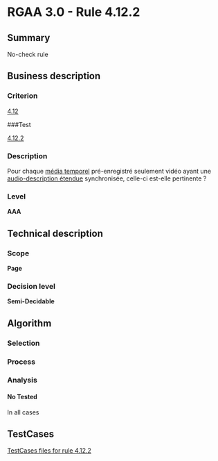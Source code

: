 # RGAA 3.0 -  Rule 4.12.2

## Summary

No-check rule

## Business description

### Criterion

[4.12](http://disic.github.io/rgaa_referentiel_en/RGAA3.0_Criteria_English_version_v1.html#crit-4-12)

###Test

[4.12.2](http://disic.github.io/rgaa_referentiel_en/RGAA3.0_Criteria_English_version_v1.html#test-4-12-2)

### Description

Pour chaque <a href="http://references.modernisation.gouv.fr/referentiel-technique-0#mMediaTemp">m&eacute;dia temporel</a> pr&eacute;-enregistr&eacute; seulement vid&eacute;o ayant une <a href="http://references.modernisation.gouv.fr/referentiel-technique-0#mAudioDescE">audio-description &eacute;tendue</a> synchronis&eacute;e, celle-ci est-elle pertinente ?

### Level

**AAA**

## Technical description

### Scope

**Page**

### Decision level

**Semi-Decidable**

## Algorithm

### Selection

### Process

### Analysis

#### No Tested 

In all cases



##  TestCases 

[TestCases files for rule 4.12.2](https://github.com/Asqatasun/Asqatasun/tree/master/rules/rules-rgaa3.0/src/test/resources/testcases/rgaa30/Rgaa30Rule041202/) 


